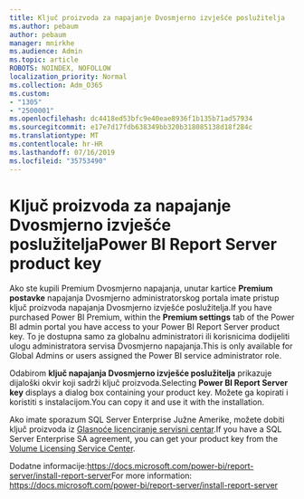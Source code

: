```yaml
---
title: Ključ proizvoda za napajanje Dvosmjerno izvješće poslužitelja
ms.author: pebaum
author: pebaum
manager: mnirkhe
ms.audience: Admin
ms.topic: article
ROBOTS: NOINDEX, NOFOLLOW
localization_priority: Normal
ms.collection: Adm_O365
ms.custom:
- "1305"
- "2500001"
ms.openlocfilehash: dc4418ed53bfc9e40eae8936f1b135b71ad57934
ms.sourcegitcommit: e17e7d17fdb638349bb320b318085138d18f284c
ms.translationtype: MT
ms.contentlocale: hr-HR
ms.lasthandoff: 07/16/2019
ms.locfileid: "35753490"
---
```

# <a name="power-bi-report-server-product-key"></a><span data-ttu-id="7412b-102">Ključ proizvoda za napajanje Dvosmjerno izvješće poslužitelja</span><span class="sxs-lookup"><span data-stu-id="7412b-102">Power BI Report Server product key</span></span>

<span data-ttu-id="7412b-103">Ako ste kupili Premium Dvosmjerno napajanja, unutar kartice **Premium postavke** napajanja Dvosmjerno administratorskog portala imate pristup ključ proizvoda napajanja Dvosmjerno izvješće poslužitelja.</span><span class="sxs-lookup"><span data-stu-id="7412b-103">If you have purchased Power BI Premium, within the **Premium settings** tab of the Power BI admin portal you have access to your Power BI Report Server product key.</span></span> <span data-ttu-id="7412b-104">To je dostupna samo za globalnu administratori ili korisnicima dodijeliti ulogu administratora servisa Dvosmjerno napajanja.</span><span class="sxs-lookup"><span data-stu-id="7412b-104">This is only available for Global Admins or users assigned the Power BI service administrator role.</span></span>

<span data-ttu-id="7412b-105">Odabirom **ključ napajanja Dvosmjerno izvješće poslužitelja** prikazuje dijaloški okvir koji sadrži ključ proizvoda.</span><span class="sxs-lookup"><span data-stu-id="7412b-105">Selecting **Power BI Report Server key** displays a dialog box containing your product key.</span></span> <span data-ttu-id="7412b-106">Možete ga kopirati i koristiti s instalacijom.</span><span class="sxs-lookup"><span data-stu-id="7412b-106">You can copy it and use it with the installation.</span></span>

<span data-ttu-id="7412b-107">Ako imate sporazum SQL Server Enterprise Južne Amerike, možete dobiti ključ proizvoda iz [Glasnoće licenciranje servisni centar](https://www.microsoft.com/Licensing/servicecenter/).</span><span class="sxs-lookup"><span data-stu-id="7412b-107">If you have a SQL Server Enterprise SA agreement, you can get your product key from the [Volume Licensing Service Center](https://www.microsoft.com/Licensing/servicecenter/).</span></span>

<span data-ttu-id="7412b-108">Dodatne informacije:https://docs.microsoft.com/power-bi/report-server/install-report-server</span><span class="sxs-lookup"><span data-stu-id="7412b-108">For more information: https://docs.microsoft.com/power-bi/report-server/install-report-server</span></span>
